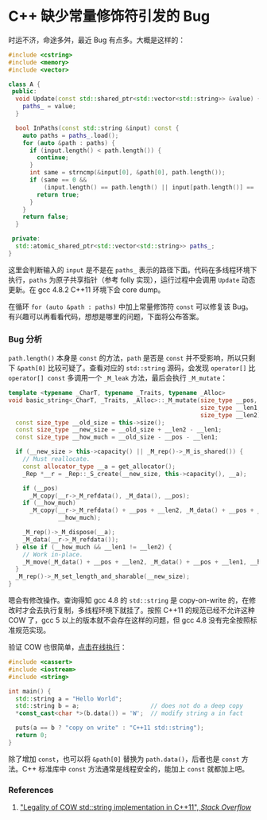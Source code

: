 # C++ 缺少常量修饰符引发的 Bug

时运不济，命途多舛，最近 Bug 有点多。大概是这样的：

```c++
#include <cstring>
#include <memory>
#include <vector>

class A {
 public:
  void Update(const std::shared_ptr<std::vector<std::string>> &value) {
    paths_ = value;
  }

  bool InPaths(const std::string &input) const {
    auto paths = paths_.load();
    for (auto &path : paths) {
      if (input.length() < path.length()) {
        continue;
      }
      int same = strncmp(&input[0], &path[0], path.length());
      if (same == 0 &&
          (input.length() == path.length() || input[path.length()] == '/')) {
        return true;
      }
    }
    return false;
  }

 private:
  std::atomic_shared_ptr<std::vector<std::string>> paths_;
}
```

这里会判断输入的 `input` 是不是在 `paths_` 表示的路径下面。代码在多线程环境下执行，`paths` 为原子共享指针（参考 folly 实现），运行过程中会调用 `Update` 动态更新。在 gcc 4.8.2 C++11 环境下会 core dump。

在循环 `for (auto &path : paths)`  中加上常量修饰符 `const` 可以修复该 Bug。有兴趣可以再看看代码，想想是哪里的问题，下面将公布答案。

### Bug 分析

`path.length()` 本身是 `const` 的方法，`path` 是否是 `const` 并不受影响，所以只剩下 `&path[0]` 比较可疑了。查看对应的 `std::string` 源码，会发现 `operator[]` 比 `operator[] const` 多调用一个 `_M_leak` 方法，最后会执行 `_M_mutate`：

```c++
template <typename _CharT, typename _Traits, typename _Alloc>
void basic_string<_CharT, _Traits, _Alloc>::_M_mutate(size_type __pos,
                                                      size_type __len1,
                                                      size_type __len2) {
  const size_type __old_size = this->size();
  const size_type __new_size = __old_size + __len2 - __len1;
  const size_type __how_much = __old_size - __pos - __len1;

  if (__new_size > this->capacity() || _M_rep()->_M_is_shared()) {
    // Must reallocate.
    const allocator_type __a = get_allocator();
    _Rep *__r = _Rep::_S_create(__new_size, this->capacity(), __a);

    if (__pos)
      _M_copy(__r->_M_refdata(), _M_data(), __pos);
    if (__how_much)
      _M_copy(__r->_M_refdata() + __pos + __len2, _M_data() + __pos + __len1,
              __how_much);

    _M_rep()->_M_dispose(__a);
    _M_data(__r->_M_refdata());
  } else if (__how_much && __len1 != __len2) {
    // Work in-place.
    _M_move(_M_data() + __pos + __len2, _M_data() + __pos + __len1, __how_much);
  }
  _M_rep()->_M_set_length_and_sharable(__new_size);
}
```

嗯会有修改操作。查询得知 gcc 4.8 的 `std::string` 是 copy-on-write 的，在修改时才会去执行复制，多线程环境下就挂了。按照 C++11 的规范已经不允许这种 COW 了，gcc 5 以上的版本就不会存在这样的问题，但 gcc 4.8 没有完全按照标准规范实现。

验证 COW 也很简单，[点击在线执行](https://godbolt.org/z/iDxXiu)：

```c++
#include <cassert>
#include <iostream>
#include <string>

int main() {
  std::string a = "Hello World";
  std::string b = a;                    // does not do a deep copy
  *const_cast<char *>(b.data()) = 'W';  // modify string a in fact

  puts(a == b ? "copy on write" : "C++11 std::string");
  return 0;
}
```

除了增加 `const`，也可以将 `&path[0]` 替换为 `path.data()`，后者也是 `const` 方法。C++ 标准库中 `const` 方法通常是线程安全的，能加上 `const` 就都加上吧。

### References

1. ["Legality of COW std::string implementation in C++11", *Stack Overflow*](https://stackoverflow.com/questions/12199710/legality-of-cow-stdstring-implementation-in-c11)

